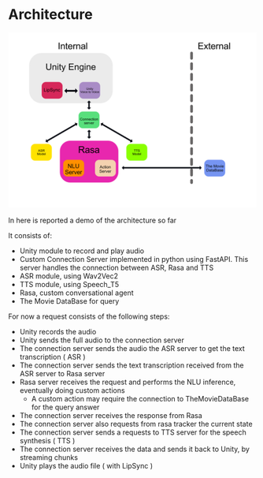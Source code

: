 # Architecture

![Alt text](assets/model.png)


In here is reported a demo of the architecture so far


It consists of:
- Unity module to record and play audio
- Custom Connection Server implemented in python using FastAPI. This server handles the connection between ASR, Rasa and TTS
- ASR module, using Wav2Vec2
- TTS module, using Speech_T5
- Rasa, custom conversational agent
- The Movie DataBase for query


For now a request consists of the following steps:
- Unity records the audio
- Unity sends the full audio to the connection server
- The connection server sends the audio the ASR server to get the text transcription ( ASR )
- The connection server sends the text transcription received from the ASR server to Rasa server
- Rasa server receives the request and performs the NLU inference, eventually doing custom actions
  - A custom action may require the connection to TheMovieDataBase for the query answer
- The connection server receives the response from Rasa
- The connection server also requests from rasa tracker the current state
- The connection server sends a requests to TTS server for the speech synthesis ( TTS )
- The connection server receives the data and sends it back to Unity, by streaming chunks
- Unity plays the audio file ( with LipSync )